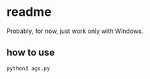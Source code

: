 # readme

Probably, for now, just work only with Windows.

## how to use

```python
python3 ags.py
```